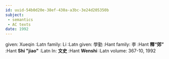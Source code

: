 ```yaml
---
id: uuid-54b0d20e-38ef-430a-a3bc-3e24d205350b
subject: 
 - semantics
 - AC texts
date: 1992
---
```


given: Xueqin :Latn
family: Li :Latn
given: 學勤 :Hant
family: 李 :Hant
**釋“郊”** :Hant
**Shi "jiao"** :Latn
In: 
**文史** :Hant
**Wenshi** :Latn
volume: 367-10, 1992